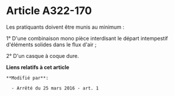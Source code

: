 # Article A322-170

Les pratiquants doivent être munis au minimum : 

1° D'une combinaison mono pièce interdisant le départ intempestif d'éléments solides dans le flux d'air ; 

2° D'un casque à coque dure.

**Liens relatifs à cet article**

	**Modifié par**:

	  - Arrêté du 25 mars 2016 - art. 1
